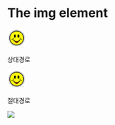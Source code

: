 <!DOCTYPE html>
<html>
<title>상대경로와 절대경로에 대한 이해</title>
<head>
 <!-- Global site tag (gtag.js) - Google Analytics -->
<script async src="https://www.googletagmanager.com/gtag/js?id=UA-160858387-1"></script>
<script>
  window.dataLayer = window.dataLayer || [];
  function gtag(){dataLayer.push(arguments);}
  gtag('js', new Date());

  gtag('config', 'UA-160858387-1');
</script>

 </head>
<body>

 

<h1>The img element</h1>

  

<!--html파일과 같은 폴더 안에 있어야 이미지가 보여집니다. -->

<img src="smiley.gif" alt="Smiley face" width="42" height="42">

  

<p>상대경로</p>

  <a href="./smiley.gif" download>
      <img src="./smiley.gif" alt="Smiley face" width="42" height="42">
  </a>

 

<p>절대경로</p>

<!--github의 개인 URL로 테스트 해보세요 -->

 <img src="https://leehyeon-a.github.io/web1/smiley.gif">

 

 

</body>

</html>
